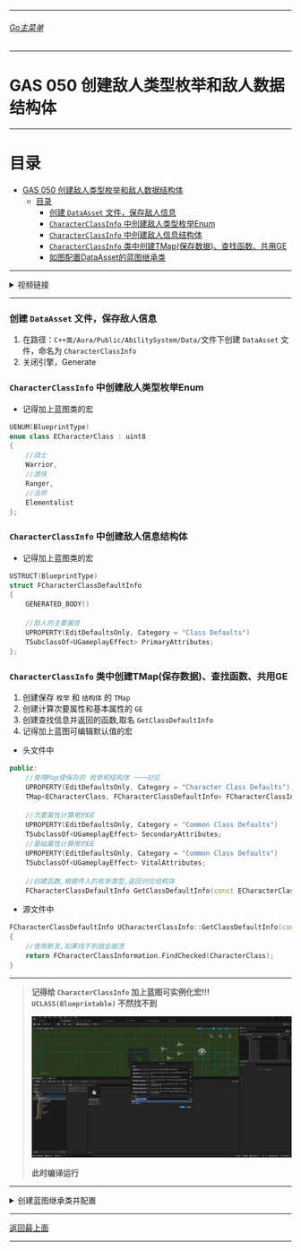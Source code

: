 ___________________________________________________________________________________________
###### [Go主菜单](../MainMenu.md)
___________________________________________________________________________________________

# GAS 050 创建敌人类型枚举和敌人数据结构体

___________________________________________________________________________________________

# 目录


- [GAS 050 创建敌人类型枚举和敌人数据结构体](#gas-050-创建敌人类型枚举和敌人数据结构体)
	- [目录](#目录)
		- [创建 `DataAsset` 文件，保存敌人信息](#创建-dataasset-文件保存敌人信息)
		- [`CharacterClassInfo` 中创建敌人类型枚举Enum](#characterclassinfo-中创建敌人类型枚举enum)
		- [`CharacterClassInfo` 中创建敌人信息结构体](#characterclassinfo-中创建敌人信息结构体)
		- [`CharacterClassInfo` 类中创建TMap(保存数据)、查找函数、共用GE](#characterclassinfo-类中创建tmap保存数据查找函数共用ge)
		- [如图配置DataAsset的蓝图继承类](#如图配置dataasset的蓝图继承类)


___________________________________________________________________________________________

<details>
<summary>视频链接</summary>
[GAS 050 创建敌人类型枚举和敌人数据结构体视频链接]([2. Character Class Info_哔哩哔哩_bilibili](https://www.bilibili.com/video/BV1JD421E7yC?p=126&vd_source=9e1e64122d802b4f7ab37bd325a89e6c))
</details>

___________________________________________________________________________________________



### 创建 `DataAsset` 文件，保存敌人信息

1. 在路径：`C++类/Aura/Public/AbilitySystem/Data/`文件下创建 `DataAsset` 文件，命名为 `CharacterClassInfo` 
2. 关闭引擎，Generate



###  `CharacterClassInfo` 中创建敌人类型枚举Enum

- 记得加上蓝图类的宏

```CPP
UENUM(BlueprintType)
enum class ECharacterClass : uint8
{
	//战士
	Warrior,
	//游侠
	Ranger,
	//法师
	Elementalist
};
```



### `CharacterClassInfo` 中创建敌人信息结构体

- 记得加上蓝图类的宏

```cpp
USTRUCT(BlueprintType)
struct FCharacterClassDefaultInfo
{
	GENERATED_BODY()
	
	//敌人的主要属性
	UPROPERTY(EditDefaultsOnly, Category = "Class Defaults")
	TSubclassOf<UGameplayEffect> PrimaryAttributes;
};
```



###  `CharacterClassInfo` 类中创建TMap(保存数据)、查找函数、共用GE



1. 创建保存 `枚举` 和 `结构体` 的 `TMap` 
2. 创建计算次要属性和基本属性的 `GE` 
3. 创建查找信息并返回的函数,取名 `GetClassDefaultInfo` 
4. 记得加上蓝图可编辑默认值的宏



- 头文件中

```CPP
public:
	//使用Map使保存的 枚举和结构体 一一对应
	UPROPERTY(EditDefaultsOnly, Category = "Character Class Defaults")
	TMap<ECharacterClass, FCharacterClassDefaultInfo> FCharacterClassInformation;

	//次要属性计算用的GE
	UPROPERTY(EditDefaultsOnly, Category = "Common Class Defaults")
	TSubclassOf<UGameplayEffect> SecondaryAttributes;
	//基础属性计算用的GE
	UPROPERTY(EditDefaultsOnly, Category = "Common Class Defaults")
	TSubclassOf<UGameplayEffect> VitalAttributes;

	//创建函数,根据传入的枚举类型,返回对应结构体
	FCharacterClassDefaultInfo GetClassDefaultInfo(const ECharacterClass CharacterClass);
```



- 源文件中

```CPP
FCharacterClassDefaultInfo UCharacterClassInfo::GetClassDefaultInfo(const ECharacterClass CharacterClass)
{
	//使用断言,如果找不到就会崩溃
	return FCharacterClassInformation.FindChecked(CharacterClass);
}
```

___________________________________________________________________________________________

> **记得给 `CharacterClassInfo` 加上蓝图可实例化宏!!! `UCLASS(Blueprintable)` 不然找不到**
>
> ![](https://github.com/liyunlong618/LiYunLongKnowledgeLibrary/blob/main/UECPP/Models/GAS/GAS_2_Aura/DetailContent/Image/GAS_050/2.png?raw=true)
>
> **此时编译运行**

___________________________________________________________________________________________

<details>
<summary>创建蓝图继承类并配置</summary>

> 在路径：`Content/BP/AbilitySystem/Data/`文件下，创建上面创建的数字资产 `DataAsset` ，取名 `DA_CharacterClassInfo` ，并配置
>
> 要**创建数字资产**选择 `CharacterClassInfo` ，不是创建蓝图类，不要创建错了，不然就会像下面这张截图一样是蓝色图标，正常应该是**红色图标**
>
> ### 如图配置DataAsset的蓝图继承类
>
> ![](https://github.com/liyunlong618/LiYunLongKnowledgeLibrary/blob/main/UECPP/Models/GAS/GAS_2_Aura/DetailContent/Image/GAS_050/3.png?raw=true)

</details>


___________________________________________________________________________________________

[返回最上面](#Go主菜单)

___________________________________________________________________________________________